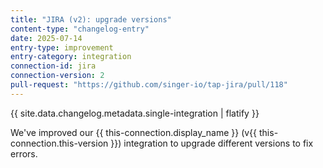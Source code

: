 ```yaml
---
title: "JIRA (v2): upgrade versions"
content-type: "changelog-entry"
date: 2025-07-14
entry-type: improvement
entry-category: integration
connection-id: jira
connection-version: 2
pull-request: "https://github.com/singer-io/tap-jira/pull/118"
---
```

{{ site.data.changelog.metadata.single-integration | flatify }}

We've improved our {{ this-connection.display_name }} (v{{ this-connection.this-version }}) integration to upgrade different versions to fix errors.